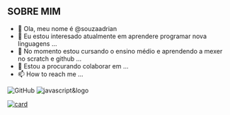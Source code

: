 SOBRE MIM
- 
- 👋 Ola, meu nome é @souzaadrian
- 👀 Eu estou interesado atualmente em aprendere programar nova linguagens ...
- 🌱 No momento estou cursando o ensino médio e aprendendo a mexer no scratch e github ...
- 💞️ Estou a procurando colaborar em ...
- 📫 How to reach me ...


 ![GitHub](https://img.shields.io/badge/GitHub-100000?style=for-the-badge&logo=github&logoColor=white)  ![javascript&logo](https://img.shields.io/badge/JavaScript-F7DF1E?style=for-the-badge&logo=javascript&logoColor=black)
 
 [![card](https://github-readme-stats.vercel.app/api?username=iuricode&theme=default&show_icons=true)](https://github.com/anuraghazra/github-readme-stats)


